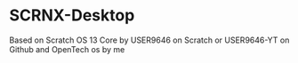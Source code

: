 # SCRNX-Desktop
Based on Scratch OS 13 Core by USER9646 on Scratch or USER9646-YT on Github and OpenTech os by me
